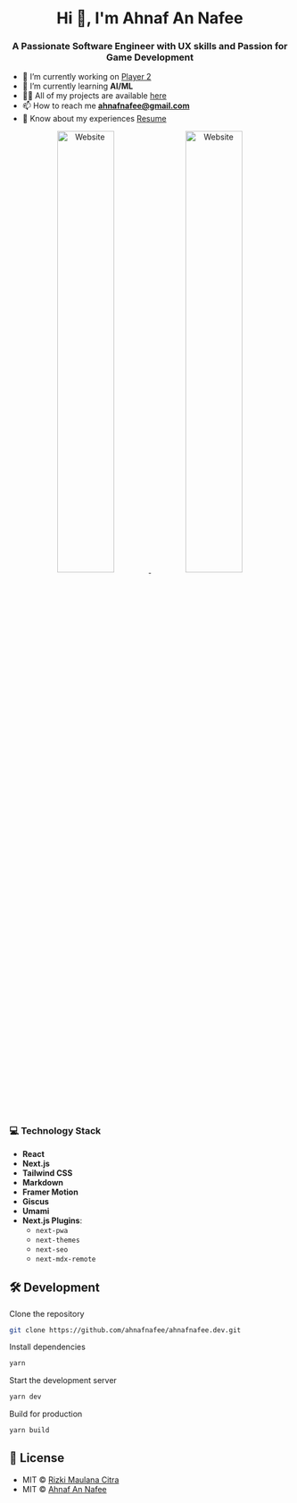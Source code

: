 <h1 align="center">Hi 👋, I'm Ahnaf An Nafee</h1>
<h3 align="center">A Passionate Software Engineer with UX skills and Passion for Game Development</h3>

- 🔭 I’m currently working on [Player 2](https://player2app.com/)
- 🌱 I’m currently learning **AI/ML**
- 👨‍💻 All of my projects are available [here](https://www.ahnafnafee.dev/portfolio)
- 📫 How to reach me <a href='mailto: ahnafnafee@gmail.com?subject='>**ahnafnafee@gmail.com**</a>
- 📄 Know about my experiences [Resume](https://mega.nz/file/CzQ0FSpa#uxOnLguTlP1y8N9rIukzkFXe7HncMHhSMnMr__L9-64)

<a target="_blank" href="https://ahnafnafee.dev">
  <p align="center">
      <img width="45%" alt='Website' src="https://ik.imagekit.io/8ieg70pvks/portfolio/site_ss_01.png?ik-sdk-version=javascript-1.4.3&updatedAt=1671006079707" />
      <img width="45%" alt='Website' src="https://ik.imagekit.io/8ieg70pvks/portfolio/site_ss_02.png?ik-sdk-version=javascript-1.4.3&updatedAt=1671006079707" />
  </p>
</a>

### 💻 Technology Stack

- **React**
- **Next.js**
- **Tailwind CSS**
- **Markdown**
- **Framer Motion**
- **Giscus**
- **Umami**
- **Next.js Plugins**:
    - `next-pwa`
    - `next-themes`
    - `next-seo`
    - `next-mdx-remote`

## 🛠 Development

Clone the repository

```zsh
git clone https://github.com/ahnafnafee/ahnafnafee.dev.git
```

Install dependencies

```zsh
yarn
```

Start the development server

```zsh
yarn dev
```

Build for production

```zsh
yarn build
```

## 📄 License

- MIT © [Rizki Maulana Citra](https://github.com/rizkimcitra/rizkicitra.dev/blob/main/LICENSE)
- MIT © [Ahnaf An Nafee](https://github.com/ahnafnafee/ahnafnafee.dev/blob/main/LICENSE)
